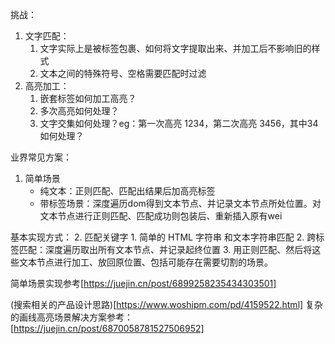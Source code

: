 挑战：
1. 文字匹配：
	1. 文字实际上是被标签包裹、如何将文字提取出来、并加工后不影响旧的样式
	2. 文本之间的特殊符号、空格需要匹配时过滤
2. 高亮加工：
	1. 嵌套标签如何加工高亮？
	2. 多次高亮如何处理？
	3. 文字交集如何处理？eg：第一次高亮 1234，第二次高亮 3456，其中34如何处理？


业界常见方案：
1. 简单场景
	* 纯文本：正则匹配、匹配出结果后加高亮标签
	* 带标签场景：深度遍历dom得到文本节点、并记录文本节点所处位置。对文本节点进行正则匹配、匹配成功则包装后、重新插入原有wei

基本实现方式：
2. 匹配关键字
	1. 简单的 HTML 字符串 和文本字符串匹配
	2. 跨标签匹配：深度遍历取出所有文本节点、并记录起终位置
3. 用正则匹配、然后将这些文本节点进行加工、放回原位置、包括可能存在需要切割的场景。

简单场景实现参考[https://juejin.cn/post/6899258235434303501]


(搜索相关的产品设计思路)[https://www.woshipm.com/pd/4159522.html]
复杂的画线高亮场景解决方案参考：[https://juejin.cn/post/6870058781527506952]


